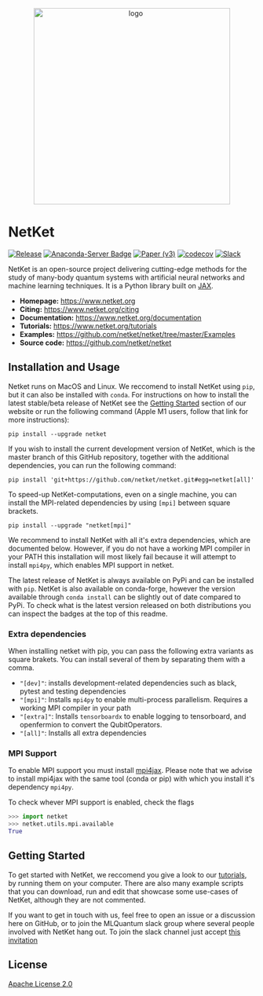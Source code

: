 <div align="center">
<img src="https://www.netket.org/_static/logo_simple.jpg" alt="logo" width="400"></img>
</div>

# __NetKet__

[![Release](https://img.shields.io/github/release/netket/netket.svg)](https://github.com/netket/netket/releases)
[![Anaconda-Server Badge](https://anaconda.org/conda-forge/netket/badges/version.svg)](https://anaconda.org/conda-forge/netket)
[![Paper (v3)](https://img.shields.io/badge/paper%20%28v3%29-arXiv%3A2112.10526-B31B1B)](https://arxiv.org/abs/2112.10526)
[![codecov](https://codecov.io/gh/netket/netket/branch/master/graph/badge.svg?token=gzcOlpO5lB)](https://codecov.io/gh/netket/netket)
[![Slack](https://img.shields.io/badge/slack-chat-green.svg)](https://join.slack.com/t/mlquantum/shared_invite/zt-zji2v9ox-0ATP0Esc9ooN8wVxr4fVGA) 

NetKet is an open-source project delivering cutting-edge methods for the study
of many-body quantum systems with artificial neural networks and machine learning techniques.
It is a Python library built on [JAX](https://github.com/google/jax).

- **Homepage:** <https://www.netket.org>
- **Citing:** <https://www.netket.org/citing>
- **Documentation:** <https://www.netket.org/documentation>
- **Tutorials:** <https://www.netket.org/tutorials>
- **Examples:** <https://github.com/netket/netket/tree/master/Examples>
- **Source code:** <https://github.com/netket/netket>

## Installation and Usage

Netket runs on MacOS and Linux. We reccomend to install NetKet using `pip`, but it can also be installed with
`conda`.
For instructions on how to install the latest stable/beta release of NetKet see the [Getting Started](https://www.netket.org/docs/getting_started.html) section of our website or run the following command (Apple M1 users, follow that link for more instructions):

```
pip install --upgrade netket
```

If you wish to install the current development version of NetKet, which is the master branch of this GitHub repository, together with the additional dependencies, you can run the following command:

```
pip install 'git+https://github.com/netket/netket.git#egg=netket[all]'
```

To speed-up NetKet-computations, even on a single machine, you
can install the MPI-related dependencies by using `[mpi]` between square brackets.

```
pip install --upgrade "netket[mpi]"
```

We recommend to install NetKet with all it's extra dependencies, which are documented below.
However, if you do not have a working MPI compiler in your PATH this installation will most likely fail because
it will attempt to install `mpi4py`, which enables MPI support in netket.

The latest release of NetKet is always available on PyPi and can be installed with `pip`. 
NetKet is also available on conda-forge, however the version available through `conda install` 
can be slightly out of date compared to PyPi.
To check what is the latest version released on both distributions you can inspect the badges at the top of this readme.

### Extra dependencies
When installing netket with pip, you can pass the following extra variants as square brakets. You can install several of them by separating them with a comma.
 - `"[dev]"`: installs development-related dependencies such as black, pytest and testing dependencies
 - `"[mpi]"`: Installs `mpi4py` to enable multi-process parallelism. Requires a working MPI compiler in your path
 - `"[extra]"`: Installs `tensorboardx` to enable logging to tensorboard, and openfermion to convert the QubitOperators.
 - `"[all]"`: Installs all extra dependencies

### MPI Support
To enable MPI support you must install [mpi4jax](https://github.com/PhilipVinc/mpi4jax). Please note that we advise to install mpi4jax  with the same tool (conda or pip) with which you install it's dependency `mpi4py`.

To check whever MPI support is enabled, check the flags
```python
>>> import netket
>>> netket.utils.mpi.available
True

```

## Getting Started

To get started with NetKet, we reccomend you give a look to our [tutorials](https://www.netket.org/tutorials), by running them on your computer. 
There are also many example scripts that you can download, run and edit that showcase some use-cases of NetKet, although they are not commented.

If you want to get in touch with us, feel free to open an issue or a discussion here on GitHub, or to join the MLQuantum slack group where several people involved with NetKet hang out. To join the slack channel just accept [this invitation](http://join.slack.com/t/mlquantum/shared_invite/zt-xlvvqy93-yVCFUuKdJhb5MMrkmtBbcw)

## License

[Apache License 2.0](https://github.com/netket/netket/blob/master/LICENSE)
